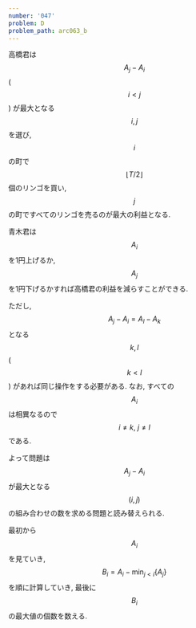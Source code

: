 ```yaml
---
number: '047'
problem: D
problem_path: arc063_b
---
```

高橋君は $$ A_j - A_i $$ ($$ i \lt j $$) が最大となる $$ i, j $$ を選び, $$ i $$ の町で $$ \lfloor T/2 \rfloor $$ 個のリンゴを買い, $$ j $$ の町ですべてのリンゴを売るのが最大の利益となる.

青木君は $$ A_i $$ を1円上げるか, $$ A_j $$ を1円下げるかすれば高橋君の利益を減らすことができる.

ただし, $$ A_j - A_i = A_l - A_k $$ となる $$ k, l $$ ($$ k \lt l $$) があれば同じ操作をする必要がある. なお, すべての $$ A_i $$ は相異なるので $$ i \neq k,\ j \neq l $$ である.

よって問題は $$ A_j - A_i $$ が最大となる $$ (i, j) $$ の組み合わせの数を求める問題と読み替えられる.

最初から $$ A_i $$ を見ていき, $$ B_i = A_i - \min_{j \lt i} \{ A_j \} $$ を順に計算していき, 最後に $$ B_i $$ の最大値の個数を数える.
